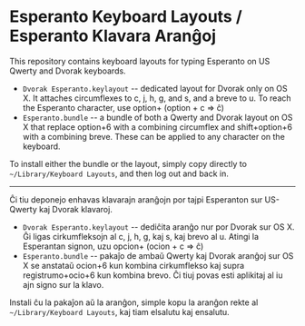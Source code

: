 Esperanto Keyboard Layouts / Esperanto Klavara Aranĝoj
======================================================

This repository contains keyboard layouts for typing Esperanto on US Qwerty and Dvorak keyboards.

*   `Dvorak Esperanto.keylayout` -- dedicated layout for Dvorak only on OS X. It attaches circumflexes to c, j, h, g, and s, and a breve to u. To reach the Esperanto character, use option+<letter> (option + c => ĉ)
*   `Esperanto.bundle` -- a bundle of both a Qwerty and Dvorak layout on OS X that replace option+6 with a combining circumflex and shift+option+6 with a combining breve. These can be applied to any character on the keyboard.

To install either the bundle or the layout, simply copy directly to `~/Library/Keyboard Layouts`, and then log out and back in.

---

Ĉi tiu deponejo enhavas klavarajn aranĝojn por tajpi Esperanton sur US-Qwerty kaj Dvorak klavaroj.

*   `Dvorak Esperanto.keylayout` -- dediĉita aranĝo nur por Dvorak sur OS X. Ĝi ligas cirkumfleksojn al c, j, h, g, kaj s, kaj brevo al u. Atingi la Esperantan signon, uzu opcion+<signon> (ocion + c => ĉ)
*   `Esperanto.bundle` -- pakaĵo de ambaŭ Qwerty kaj Dvorak aranĝoj sur OS X se anstataŭ ocion+6 kun kombina cirkumflekso kaj supra registrumo+ocio+6 kun kombina brevo. Ĉi tiuj povas esti aplikitaj al iu ajn signo sur la klavo.

Instali ĉu la pakaĵon aŭ la aranĝon, simple kopu la aranĝon rekte al `~/Library/Keyboard Layouts`, kaj tiam elsalutu kaj ensalutu.

